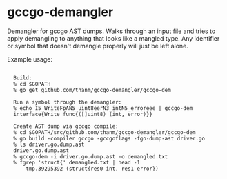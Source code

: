 # gccgo-demangler

Demangler for gccgo AST dumps. Walks through an input file and tries to apply demangling to anything that looks like a mangled type. Any identifier or symbol that doesn't demangle properly will just be left alone.

Example usage:

```

  Build:
  % cd $GOPATH
  % go get github.com/thanm/gccgo-demangler/gccgo-dem
  
  Run a symbol through the demangler:
  % echo I5_WriteFpAN5_uint8eerN3_intN5_erroreee | gccgo-dem
  interface{Write func{([]uint8) (int, error)}}

  Create AST dump via gccgo compile:
  % cd $GOPATH/src/github.com/thanm/gccgo-demangler/gccgo-dem
  % go build -compiler gccgo -gccgoflags -fgo-dump-ast driver.go
  % ls driver.go.dump.ast
  driver.go.dump.ast
  % gccgo-dem -i driver.go.dump.ast -o demangled.txt
  % fgrep 'struct{' demangled.txt | head -1
      tmp.39295392 (struct{res0 int, res1 error})

```
